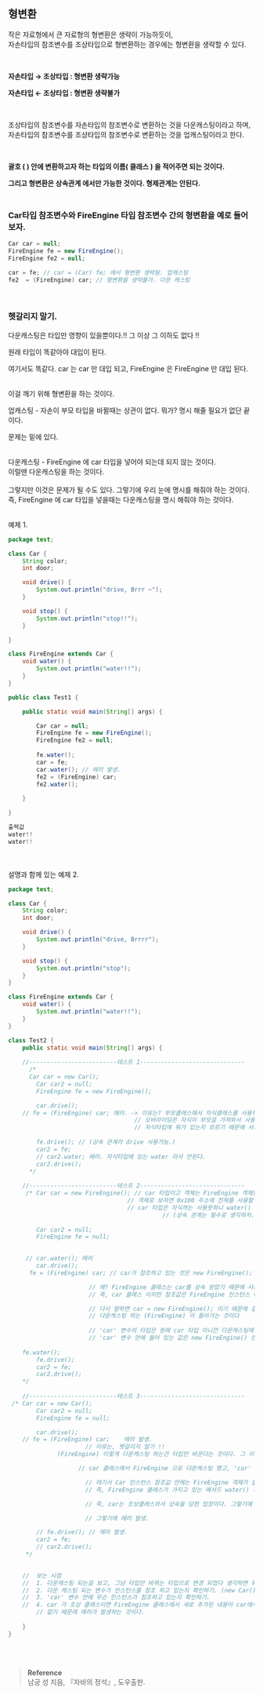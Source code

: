 ## 형변환

작은 자료형에서 큰 자료형의 형변환은 생략이 가능하듯이, <br/>자손타입의 참조변수를 조상타입으로 형변환하는 경우에는 형변환을 생략할 수 있다.

<br/>

**자손타입 → 조상타입 : 형변환 생략가능**

**자손타입 ← 조상타입 : 형변환 생략불가**

<br/>

조상타입의 참조변수를 자손타입의 참조변수로 변환하는 것을 다운캐스팅이라고 하며, <br/>자손타입의 참조변수를 조상타입의 참조변수로 변환하는 것을 업캐스팅이라고 한다.

<br/>

**괄호 ( ) 안에 변환하고자 하는 타입의 이름( 클래스 ) 을 적어주면 되는 것이다.**

**그리고 형변환은 상속관계 에서만 가능한 것이다. 형제관계는 안된다.**

### <br/>Car타입 참조변수와 FireEngine 타입 참조변수 간의 형변환을 예로 들어 보자.

```java
Car car = null;
FireEngine fe = new FireEngine();
FireEngine fe2 = null;

car = fe; // car = (Car) fe; 에서 형변환 생략됨. 업캐스팅
fe2  = (FireEngine) car; // 형변환을 생략불가. 다운 캐스팅
```

<br/>

### 헷갈리지 말기.

다운캐스팅은 타입만 영향이 있을뿐이다.!! 그 이상 그 이하도 없다 !!

원래 타입이 똑같아야 대입이 된다.

여기서도 똑같다. car 는 car 만 대입 되고, FireEngine 은 FireEngine 만 대입 된다. 

<br/>이걸 깨기 위해 형변환을 하는 것이다.

업캐스팅 - 자손이 부모 타입을 바뀔때는 상관이 없다. 뭐가? 명시 해줄 필요가 없단 끝이다.

문제는 밑에 있다.

<br/>다운캐스팅 - FireEngine 에 car 타입을 넣어야 되는데 되지 않는 것이다.<br/> 이럴땐 다운캐스팅을 하는 것이다. <br/><br/>그렇지만 이것은 문제가 될 수도 있다. 그렇기에 우리 눈에 명시를 해줘야 하는 것이다.<br/> 즉, FireEngine 에 car 타입을 넣을때는 다운캐스팅을 명시 해줘야 하는 것이다.

<br/>예제 1.

```java
package test;

class Car {
	String color;
	int door;

	void drive() {
		System.out.println("drive, Brrr ~");
	}

	void stop() {
		System.out.println("stop!!");
	}

}

class FireEngine extends Car {
	void water() {
		System.out.println("water!!");
	}
}

public class Test1 {

	public static void main(String[] args) {

		Car car = null;
		FireEngine fe = new FireEngine();
		FireEngine fe2 = null;
		
		fe.water();
		car = fe;
		car.water(); // 에러 발생.
		fe2 = (FireEngine) car;
		fe2.water();
		
	}

}

출력값
water!!
water!!

```

<br/><br/>설명과 함께 있는 예제 2.
```java
package test;

class Car {
	String color;
	int door;

	void drive() {
		System.out.println("drive, Brrrr");
	}

	void stop() {
		System.out.println("stop");
	}
}

class FireEngine extends Car {
	void water() {
		System.out.println("water!!");
	}
}

class Test2 {
	public static void main(String[] args) {
  
  	//-------------------------테스트 1------------------------------
	  /* 
	  Car car = new Car();
		Car car2 = null;
		FireEngine fe = new FireEngine();

		car.drive();
   	// fe = (FireEngine) car; 에러. -> 이유는? 부모클래스에서 자식클래스를 사용하려고 하는데,
                                    // 오버라이딩은 자식이 부모걸 가져와서 사용하는거라 부모클래스 입장에서는 
                                    // 자식타입에 뭐가 있는지 모르기 때문에 사용할 수 없다.
                                    
		fe.drive(); // (상속 관계라 drive 사용가능.)
		car2 = fe;
		// car2.water; 에러. 자식타입에 있는 water 라서 안된다.
		car2.drive(); 
	  */  
		
  	//-------------------------테스트 2------------------------------
	 /* Car car = new FireEngine(); // car 타입이고 객체는 FireEngine 객체인 것이다. 
                                  // 객체로 보자면 0x100 주소에 전체를 사용할 수 있지만,
                                  // car 타입은 자식꺼는 사용못하니 water() 은 사용할수 없는 것이다.
	    				                    // (상속 관계는 필수로 생각하자.)
	    				                    
	    Car car2 = null;
	    FireEngine fe = null;

		
	 // car.water(); 에러
	    car.drive();
   	  fe = (FireEngine) car; // car가 참조하고 있는 것은 new FireEngine(); 이기 때문에 가능하다. 

   	    			   // 왜? FireEngine 클래스는 car를 상속 받았기 때문에 사용할 수 있게된 것이다.
   	    			   // 즉, car 클래스 이지만 참조값은 FireEngine 인스턴스 이기에 car의 객체들을 사용할 수 있는것이다. (상속이 중요)

   	    			   // 다시 말하면 car = new FireEngine(); 이기 때문에 결국, 들어가는 것은
   	    			   // 다운캐스팅 하는 (FireEngine) 이 들어가는 것이다
   	    					   
   	    			   // 'car' 변수의 타입은 원래 car 타입 이니깐 다운캐스팅에 의해 (FireEngine) 명시 해준걸로 내려 fe가 된것이고,
   	    			   // 'car' 변수 안에 들어 있는 값은 new FireEngine() 인스턴스인 주소값이 fe에 참조 되는 것이다.   
   	    
   	fe.water();
		fe.drive();
		car2 = fe;
		car2.drive(); 
  	*/		
			
  	//-------------------------테스트 3------------------------------
 /* Car car = new Car();
		Car car2 = null;
		FireEngine fe = null;

		car.drive();
   	// fe = (FireEngine) car;    에러 발생. 
				      // 이유는, 헷갈리지 말기 !! 
              (FireEngine) 이렇게 다운캐스팅 하는건 타입만 바꾼다는 것이다. 그 이상, 그 이하도 없음. 

		   		    // car 클래스에서 FireEngine 으로 다운캐스팅 했고, 'car' 변수에는 new Car(); 인스턴스가 들어 있다.

				      // 여기서 Car 인스턴스 참조값 안에는 FireEngine 객체가 없다. 
				      // 즉, FireEngine 클래스가 가지고 있는 메서드 water() 가 없는 것이다. 이건 FireEngine 만 가지고 있는 것.

				      // 즉, car는 조상클래스라서 상속을 당한 입장이다. 그렇기에 water()가 없는 것이다.

				      // 그렇기에 에러 발생.

		// fe.drive(); // 에러 발생.
		car2 = fe;
		// car2.drive();
	 */

		
	//	보는 시점 
	//	1. 다운캐스팅 되는걸 보고, 그냥 타입만 바뀌는 타입으로 변경 되었다 생각하면 되는 것이다.
	//	2. 다운 캐스팅 되는 변수가 인스턴스를 참조 하고 있는지 확인하기. (new Car();)
	//	3. 'car' 변수 안에 무슨 인스턴스가 참조하고 있는지 확인하기.
	//	4. car 가 조상 클래스이면 FireEngine 클래스에서 새로 추가된 내용이 car에서
    	// 없기 때문에 에러가 발생하는 것이다. 
		
	}
}
```

<br/><br/>

>**Reference**
><br/>남궁 성 지음, 『자바의 정석』, 도우출판.

